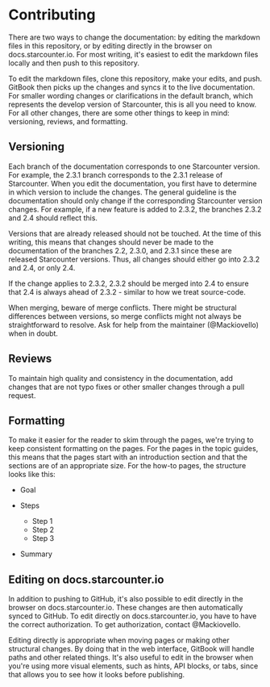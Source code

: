 # Contributing

There are two ways to change the documentation: by editing the markdown files in this repository, or by editing directly in the browser on docs.starcounter.io. For most writing, it's easiest to edit the markdown files locally and then push to this repository.

To edit the markdown files, clone this repository, make your edits, and push. GitBook then picks up the changes and syncs it to the live documentation. For smaller wording changes or clarifications in the default branch, which represents the develop version of Starcounter, this is all you need to know. For all other changes, there are some other things to keep in mind: versioning, reviews, and formatting.

## Versioning

Each branch of the documentation corresponds to one Starcounter version. For example, the 2.3.1 branch corresponds to the 2.3.1 release of Starcounter. When you edit the documentation, you first have to determine in which version to include the changes. The general guideline is the documentation should only change if the corresponding Starcounter version changes. For example, if a new feature is added to 2.3.2, the branches 2.3.2 and 2.4 should reflect this.

Versions that are already released should not be touched. At the time of this writing, this means that changes should never be made to the documentation of the branches 2.2, 2.3.0, and 2.3.1 since these are released Starcounter versions. Thus, all changes should either go into 2.3.2 and 2.4, or only 2.4.

If the change applies to 2.3.2, 2.3.2 should be merged into 2.4 to ensure that 2.4 is always ahead of 2.3.2 - similar to how we treat source-code.

When merging, beware of merge conflicts. There might be structural differences between versions, so merge conflicts might not always be straightforward to resolve. Ask for help from the maintainer (@Mackiovello) when in doubt.

## Reviews

To maintain high quality and consistency in the documentation, add changes that are not typo fixes or other smaller changes through a pull request.

## Formatting

To make it easier for the reader to skim through the pages, we're trying to keep consistent formatting on the pages. For the pages in the topic guides, this means that the pages start with an introduction section and that the sections are of an appropriate size. For the how-to pages, the structure looks like this:

- Goal
- Steps

  - Step 1
  - Step 2
  - Step 3

- Summary

## Editing on docs.starcounter.io

In addition to pushing to GitHub, it's also possible to edit directly in the browser on docs.starcounter.io. These changes are then automatically synced to GitHub. To edit directly on docs.starcounter.io, you have to have the correct authorization. To get authorization, contact @Mackiovello.

Editing directly is appropriate when moving pages or making other structural changes. By doing that in the web interface, GitBook will handle paths and other related things. It's also useful to edit in the browser when you're using more visual elements, such as hints, API blocks, or tabs, since that allows you to see how it looks before publishing.
